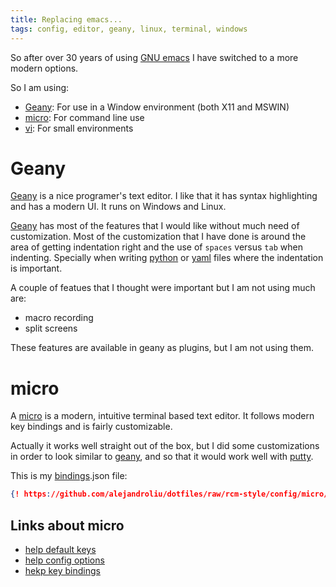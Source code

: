 ```yaml
---
title: Replacing emacs...
tags: config, editor, geany, linux, terminal, windows
---
```


So after over 30 years of using [GNU emacs][emacs] I have switched
to a more modern options.

So I am using:

- [Geany][geany]: For use in a Window environment (both X11 and MSWIN)
- [micro][micro]: For command line use
- [vi][busyboxvi]: For small environments

# Geany

[Geany][geany] is a nice programer's text editor.  I like that it has syntax
highlighting and has a modern UI.  It runs on Windows and Linux.

[Geany][geany] has most of the features that I would like without much
need of customization.  Most of the customization that I have
done is around the area of getting indentation right and the
use of `spaces` versus `tab` when indenting.  Specially when
writing [python][py] or [yaml][yaml] files where the indentation is
important.

A couple of featues that I thought were important but I am not
using much are:

- macro recording
- split screens

These features are available in geany as plugins, but I am not
using them.

# micro

A [micro][micro] is a modern, intuitive terminal based text editor.  It
follows modern key bindings and is fairly customizable.

Actually it works well straight out of the box, but I did some
customizations in order to look similar to [geany][geany], and
so that it would work well with [putty][putty].

This is my [bindings][bindings].json file:

```json
{! https://github.com/alejandroliu/dotfiles/raw/rcm-style/config/micro/bindings.json !}

```

## Links about micro

- [help default keys](https://github.com/zyedidia/micro/blob/master/runtime/help/defaultkeys.md)
- [help config options](https://github.com/zyedidia/micro/blob/master/runtime/help/options.md)
- [hekp key bindings](https://github.com/zyedidia/micro/blob/master/runtime/help/keybindings.md)


[emacs]: https://www.gnu.org/software/emacs/
[geany]: https://www.geany.org/
[micro]: https://micro-editor.github.io/
[busyboxvi]: https://en.wikibooks.org/wiki/Learning_the_vi_Editor/BusyBox_vi
[py]: https://www.python.org/
[yaml]: https://yaml.org/
[putty]: https://www.putty.org/
[bindings]: https://github.com/alejandroliu/dotfiles/blob/rcm-style/config/micro/bindings.json
